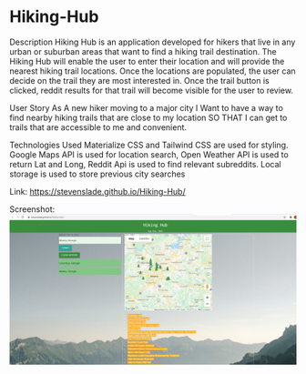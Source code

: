 # Hiking-Hub

Description
Hiking Hub is an application developed for hikers that live in any urban or suburban areas that want to find a hiking trail destination. The Hiking Hub will enable the user to enter their location and will provide the nearest hiking trail locations. Once the locations are populated, the user can decide on the trail they are most interested in. Once the trail button is clicked, reddit results for that trail will become visible for the user to review. 

User Story
As A new hiker moving to a major city
I Want to have a way to find nearby hiking trails that are close to my location
SO THAT I can get to trails that are accessible to me and convenient. 



Technologies Used
Materialize CSS and Tailwind CSS are used for styling.
Google Maps API is used for location search, Open Weather API is used to return Lat and Long, Reddit Api is used to find relevant subreddits.
Local storage is used to store previous city searches







Link: https://stevenslade.github.io/Hiking-Hub/

Screenshot: ![screenshot of homework](./assets/images/HikeHubScreenshot.png)



